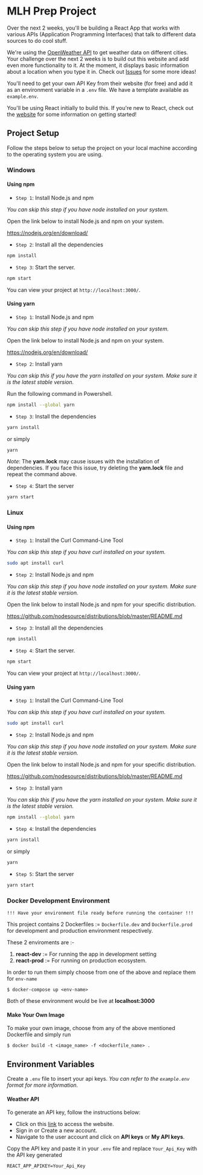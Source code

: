 # MLH Prep Project

Over the next 2 weeks, you'll be building a React App that works with various APIs (Application Programming Interfaces) that talk to different data sources to do cool stuff.

We're using the [OpenWeather API](https://openweathermap.org/current) to get weather data on different cities. Your challenge over the next 2 weeks is to build out this website and add even more functionality to it. At the moment, it displays basic information about a location when you type it in. Check out [Issues](/issues) for some more ideas!

You'll need to get your own API Key from their website (for free) and add it as an environment variable in a `.env` file. We have a template available as `example.env`.

You'll be using React initially to build this. If you're new to React, check out the [website](https://reactjs.org) for some information on getting started! 

## Project Setup

Follow the steps below to setup the project on your local machine according to the operating system you are using.

### Windows
#### Using npm
- `Step 1`: Install Node.js and npm

_You can skip this step if you have node installed on your system._

Open the link below to install Node.js and npm on your system.

https://nodejs.org/en/download/

- `Step 2`: Install all the dependencies

```bash
npm install
```

- `Step 3`: Start the server.

```bash
npm start
```

You can view your project at `http://localhost:3000/`.

#### Using yarn
- `Step 1`: Install Node.js and npm

_You can skip this step if you have node installed on your system._

Open the link below to install Node.js and npm on your system.

https://nodejs.org/en/download/

- `Step 2`: Install yarn

_You can skip this if you have the yarn installed on your system. Make sure it is the latest stable version._

Run the following command in Powershell.

```bash
npm install --global yarn
```

- `Step 3`: Install the dependencies

```bash
yarn install
```
or simply

```bash
yarn 
```

_Note_: The **yarn.lock** may cause issues with the installation of dependencies. If you face this issue, try deleting the **yarn.lock** file and repeat the command above.

- `Step 4`: Start the server

```bash
yarn start
```
### Linux
#### Using npm

- `Step 1`: Install the Curl Command-Line Tool

_You can skip this step if you have curl installed on your system._

```bash
sudo apt install curl
```

- `Step 2`: Install Node.js and npm

_You can skip this step if you have node installed on your system. Make sure it is the latest stable version._

Open the link below to install Node.js and npm for your specific distribution.

https://github.com/nodesource/distributions/blob/master/README.md

- `Step 3`: Install all the dependencies

```bash
npm install
```

- `Step 4`: Start the server.

```bash
npm start
```

You can view your project at `http://localhost:3000/`.

#### Using yarn
- `Step 1`: Install the Curl Command-Line Tool

_You can skip this step if you have curl installed on your system._

```bash
sudo apt install curl
```

- `Step 2`: Install Node.js and npm

_You can skip this step if you have node installed on your system. Make sure it is the latest stable version._

Open the link below to install Node.js and npm for your specific distribution.

https://github.com/nodesource/distributions/blob/master/README.md

- `Step 3`: Install yarn

_You can skip this if you have the yarn installed on your system. Make sure it is the latest stable version._

```bash
npm install --global yarn
```

- `Step 4`: Install the dependencies

```bash
yarn install
```
or simply

```bash
yarn 
```

- `Step 5`: Start the server

```bash
yarn start
```
### Docker Development Environment

`!!! Have your environment file ready before running the container !!!` <br>


This project contains 2 Dockerfiles := `Dockerfile.dev` and `Dockerfile.prod` for development and production environment respectively.

These 2 enviroments are :-
1. <b>react-dev</b> := For running the app in development setting 
2. <b>react-prod</b> := For running on production ecosystem.

In order to run them simply choose from one of the above and replace them for `env-name`
  
```console
$ docker-compose up <env-name>
```
Both of these environment would be live at **localhost:3000**

#### Make Your Own Image
To make your own image, choose from any of the above mentioned Dockerfile and simply run 
```console
$ docker build -t <image_name> -f <dockerfile_name> .
```

## Environment Variables

Create a `.env` file to insert your api keys. _You can refer to the `example.env` format for more information._

#### Weather API

To generate an API key, follow the instructions below:

- Click on this [link](https://openweathermap.org/) to access the website.
- Sign in or Create a new account.
- Navigate to the user account and click on **API keys** or **My API keys**.

Copy the API key and paste it in your `.env` file and replace `Your_Api_Key` with the API key generated

```
REACT_APP_APIKEY=Your_Api_Key
```
